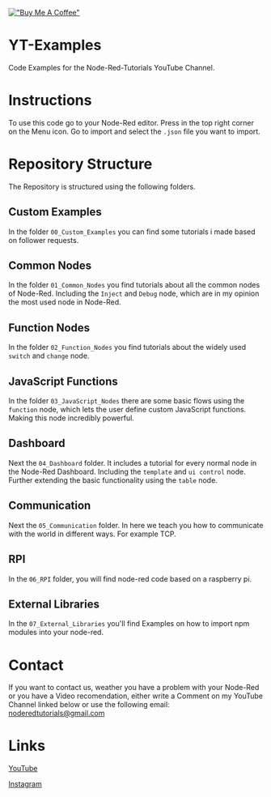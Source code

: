 [!["Buy Me A Coffee"](https://www.buymeacoffee.com/assets/img/custom_images/orange_img.png)](https://www.buymeacoffee.com/NodeRedTutorial)

# YT-Examples
Code Examples for the Node-Red-Tutorials YouTube Channel.

# Instructions
To use this code go to your Node-Red editor. Press in the top right corner on the Menu icon.
Go to import and select the `.json` file you want to import.

# Repository Structure
The Repository is structured using the following folders.

## Custom Examples
In the folder `00_Custom_Examples` you can find some tutorials i made based on follower requests.

## Common Nodes
In the folder `01_Common_Nodes` you find tutorials about all the common nodes of Node-Red.
Including the `Inject` and `Debug` node, which are in my opinion the most used node in Node-Red.

## Function Nodes
In the folder `02_Function_Nodes` you find tutorials about the widely used `switch` and `change` node.

## JavaScript Functions
In the folder `03_JavaScript_Nodes` there are some basic flows using the `function` node, which lets the user define custom JavaScript functions.
Making this node incredibly powerful.

## Dashboard
Next the `04_Dashboard` folder. It includes a tutorial for every normal node in the Node-Red Dashboard. Including the `template` and `ui control` node. Further extending the basic functionality using the `table` node.

## Communication
Next the `05_Communication` folder. In here we teach you how to communicate with the world in different ways. For example TCP.

## RPI
In the `06_RPI` folder, you will find node-red code based on a raspberry pi.

## External Libraries
In the `07_External_Libraries` you'll find Examples on how to import npm modules into your node-red.

# Contact
If you want to contact us, weather you have a problem with your Node-Red or you have a Video recomendation, either write a Comment on my YouTube Channel linked below or use the following email: noderedtutorials@gmail.com

# Links
[YouTube](https://www.youtube.com/@node-red-tutorials)

[Instagram](https://www.instagram.com/node_red_tutorials/)
